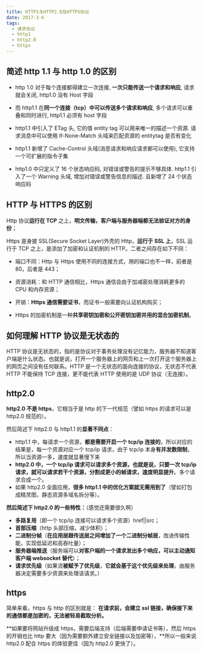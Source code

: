 ```yaml
---
title: HTTP1与HTTP2.0及HTTPS协议
date: 2017-3-6
tags:
  - 请求协议
  - http1
  - http2.0
  - https
---
```


## 简述 http 1.1 与 http 1.0 的区别

- http 1.0 对于每个连接都得建立一次连接, **一次只能传送一个请求和响应**, 请求就会关闭, http1.0 没有 Host 字段

- 而 http1.1 在**同一个连接（tcp）中可以传送多个请求和响应**, 多个请求可以重叠和同时进行, http1.1 必须有 host 字段

- http1.1 中引入了 ETag 头, 它的值 entity tag 可以用来唯一的描述一个资源. 请求消息中可以使用 If-None-Match 头域来匹配资源的 entitytag 是否有变化

- http1.1 新增了 Cache-Control 头域(消息请求和响应请求都可以使用), 它支持一个可扩展的指令子集

- http1.0 中只定义了 16 个状态响应码, 对错误或警告的提示不够具体. http1.1 引入了一个 Warning 头域, 增加对错误或警告信息的描述. 且新增了 24 个状态响应码

## HTTP 与 HTTPS 的区别

Http 协议**运行在 TCP** 之上，**明文传输，客户端与服务器端都无法验证对方的身份**；

Https 是身披 SSL(Secure Socket Layer)外壳的 Http，**运行于 SSL 上**，SSL 运行于 TCP 之上，是添加了加密和认证机制的 HTTP。二者之间存在如下不同：

- 端口不同：Http 与 Https 使用不同的连接方式，用的端口也不一样，前者是 80，后者是 443；

- 资源消耗：和 HTTP 通信相比，Https 通信会由于加减密处理消耗更多的 CPU 和内存资源；

- 开销：**Https 通信需要证书**，而证书一般需要向认证机构购买；

- Https 的加密机制是一种**共享密钥加密和公开密钥加密并用的混合加密机制**。

## 如何理解 HTTP 协议是无状态的

HTTP 协议是无状态的，指的是协议对于事务处理没有记忆能力，服务器不知道客户端是什么状态。也就是说，打开一个服务器上的网页和上一次打开这个服务器上的网页之间没有任何联系。HTTP 是一个无状态的面向连接的协议，无状态不代表 HTTP 不能保持 TCP 连接，更不能代表 HTTP 使用的是 UDP 协议（无连接）。

## http2.0

**http2.0 不是 https**，它相当于是 http 的下一代规范（譬如 https 的请求可以是 http2.0 规范的）。

然后简述下 http2.0 与 http1.1 的**显著不同点**：

- http1.1 中，每请求一个资源，**都是需要开启一个 tcp/ip 连接的**，所以对应的结果是，每一个资源对应一个 tcp/ip 请求，由于 tcp/ip 本身**有并发数限制**，所以当资源一多，速度就显著慢下来
- **http2.0 中，一个 tcp/ip 请求可以请求多个资源，也就是说，只要一次 tcp/ip 请求，就可以请求若干个资源，分割成更小的帧请求，速度明显提升**。多个请求合成一个。
- 如果 http2.0 全面应用，**很多 http1.1 中的优化方案就无需用到了**（譬如打包成精灵图，静态资源多域名拆分等）。

**然后简述下 http2.0 的一些特性：**（感觉还需要很久啊）

- **多路复用**（即一个 tcp/ip 连接可以请求多个资源）href||src；
- **首部压缩**（http 头部压缩，减少体积）；
- **二进制分帧**（**在应用层跟传送层之间增加了一个二进制分帧层**，改进传输性能，实现低延迟和高吞吐量）；
- **服务器端推送**（服务端可以**对客户端的一个请求发出多个响应，可以主动通知客户端 websocket 替代**）；
- **请求优先级**（如果流**被赋予了优先级**，**它就会基于这个优先级来处理**，由服务器决定需要多少资源来处理该请求。）

## https

简单来看，https 与 http 的区别就是： **在请求前，会建立 ssl 链接，确保接下来的通信都是加密的，无法被轻易截取分析。**

**如果要将网站升级成 https，需要后端支持（后端需要申请证书等），然后 https 的开销也比 http 要大（因为需要额外建立安全链接以及加密等），**所以一般来说 http2.0 配合 https 的体验更佳（因为 http2.0 更快了）。
